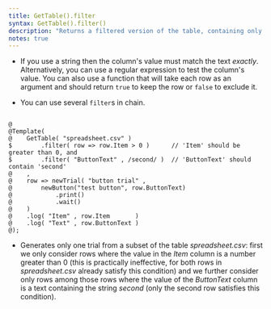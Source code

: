 ```yaml
---
title: GetTable().filter
syntax: GetTable().filter()
description: "Returns a filtered version of the table, containing only rows whose specified column's value is a match."
notes: true
---
```


+ If you use a string then the column's value must match the text *exactly*. Alternatively, you can use a regular expression to test the column's value. You can also use a function that will take each row as an argument and should return `true` to keep the row or `false` to exclude it.

+ You can use several `filter`s in chain.

<!--more-->

<pre><code class="language-diff-javascript diff-highlight try-data">
@
@Template( 
@    GetTable( "spreadsheet.csv" )
$        .filter( row => row.Item > 0 )      // 'Item' should be greater than 0, and
$        .filter( "ButtonText" , /second/ )  // 'ButtonText' should contain 'second'
@    ,
@    row => newTrial( "button trial" ,
@        newButton("test button", row.ButtonText)
@            .print()
@            .wait()
@    )
@    .log( "Item" , row.Item       )
@    .log( "Text" , row.ButtonText )
@);
</code></pre>

+ Generates only one trial from a subset of the table *spreadsheet.csv*: first we only consider rows where the value in the *Item* column is a number greater than 0 (this is practically ineffective, for both rows in *spreadsheet.csv* already satisfy this condition) and we further consider only rows among those rows where the value of the *ButtonText* column is a text containing the string *second* (only the second row satisfies this condition).		
